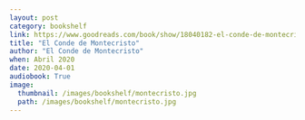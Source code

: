 ```yaml
---
layout: post
category: bookshelf
link: https://www.goodreads.com/book/show/18040182-el-conde-de-montecristo-i
title: "El Conde de Montecristo"
author: "El Conde de Montecristo"
when: Abril 2020
date: 2020-04-01
audiobook: True
image:
  thumbnail: /images/bookshelf/montecristo.jpg
  path: /images/bookshelf/montecristo.jpg
---
```

